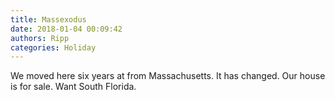 ```yaml
---
title: Massexodus
date: 2018-01-04 00:09:42
authors: Ripp
categories: Holiday
---
```


 We moved here six years at from Massachusetts. It has changed. Our house is for sale. Want South Florida.